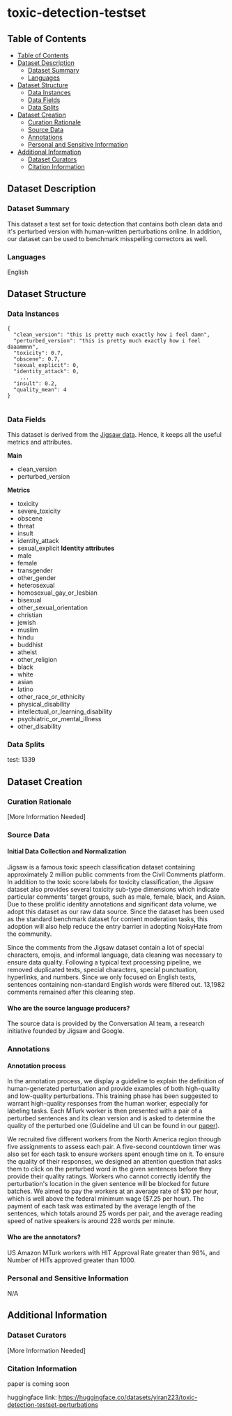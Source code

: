 # toxic-detection-testset

## Table of Contents
- [Table of Contents](#table-of-contents)
- [Dataset Description](#dataset-description)
  - [Dataset Summary](#dataset-summary)
  - [Languages](#languages)
- [Dataset Structure](#dataset-structure)
  - [Data Instances](#data-instances)
  - [Data Fields](#data-fields)
  - [Data Splits](#data-splits)
- [Dataset Creation](#dataset-creation)
  - [Curation Rationale](#curation-rationale)
  - [Source Data](#source-data)
  - [Annotations](#annotations)
  - [Personal and Sensitive Information](#personal-and-sensitive-information)
- [Additional Information](#additional-information)
  - [Dataset Curators](#dataset-curators)
  - [Citation Information](#citation-information)

## Dataset Description

### Dataset Summary

This dataset a test set for toxic detection that contains both clean data and it's perturbed version with human-written perturbations online. 
In addition, our dataset can be used to benchmark misspelling correctors as well.


### Languages

English

## Dataset Structure

### Data Instances
```
{
  "clean_version": "this is pretty much exactly how i feel damn",
  "perturbed_version": "this is pretty much exactly how i feel daaammnn",
  "toxicity": 0.7,
  "obscene": 0.7,
  "sexual_explicit": 0,
  "identity_attack": 0,
    ...
  "insult": 0.2,
  "quality_mean": 4
}
	
```

### Data Fields

This dataset is derived from the [Jigsaw data](https://www.kaggle.com/competitions/jigsaw-unintended-bias-in-toxicity-classification/data). Hence, it keeps all the useful metrics and attributes.

**Main**
* clean_version
* perturbed_version


**Metrics**
* toxicity
* severe_toxicity
* obscene
* threat
* insult
* identity_attack
* sexual_explicit
**Identity attributes**
* male
* female
* transgender
* other_gender
* heterosexual
* homosexual_gay_or_lesbian
* bisexual
* other_sexual_orientation
* christian
* jewish
* muslim
* hindu
* buddhist
* atheist
* other_religion
* black
* white
* asian
* latino
* other_race_or_ethnicity
* physical_disability
* intellectual_or_learning_disability
* psychiatric_or_mental_illness
* other_disability
### Data Splits

test: 1339
## Dataset Creation
### Curation Rationale
[More Information Needed]
### Source Data
#### Initial Data Collection and Normalization
Jigsaw is a famous toxic speech classification dataset containing approximately 2 million public comments from the Civil Comments platform. In addition to the toxic score labels for toxicity classification, the Jigsaw dataset also provides several toxicity sub-type dimensions which indicate particular comments' target groups, such as male, female, black, and Asian. Due to these prolific identity annotations and significant data volume, we adopt this dataset as our raw data source. Since the dataset has been used as the standard benchmark dataset for content moderation tasks, this adoption will also help reduce the entry barrier in adopting NoisyHate from the community.

Since the comments from the Jigsaw dataset contain a lot of special characters, emojis, and informal language, data cleaning was necessary to ensure data quality. Following a typical text processing pipeline, we removed duplicated texts, special characters, special punctuation, hyperlinks, and numbers. Since we only focused on English texts, sentences containing non-standard English words were filtered out. 13,1982 comments remained after this cleaning step.

#### Who are the source language producers?
The source data is provided by the Conversation AI team, a research initiative founded by Jigsaw and Google.
### Annotations
#### Annotation process
In the annotation process, we display a guideline to explain the definition of human-generated perturbation and provide examples of both high-quality and low-quality perturbations. This training phase has been suggested to warrant high-quality responses from the human worker, especially for labeling tasks. Each MTurk worker is then presented with a pair of a perturbed sentences and its clean version and is asked to determine the quality of the perturbed one (Guideline and UI can be found in our [paper](#citation-information)).


We recruited five different workers from the North America region through five assignments to assess each pair. A five-second countdown timer was also set for each task to ensure workers spent enough time on it. To ensure the quality of their responses, we designed an attention question that asks them to click on the perturbed word in the given sentences before they provide their quality ratings. Workers who cannot correctly identify the perturbation's location in the given sentence will be blocked for future batches. We aimed to pay the workers at an average rate of \$10 per hour, which is well above the federal minimum wage (\$7.25 per hour). The payment of each task was estimated by the average length of the sentences, which totals around 25 words per pair, and the average reading speed of native speakers is around 228 words per minute. 

#### Who are the annotators?
US Amazon MTurk workers with HIT Approval Rate greater than 98%, and Number of HITs approved greater than 1000.
### Personal and Sensitive Information
N/A
## Additional Information
### Dataset Curators
[More Information Needed]
### Citation Information
paper is coming soon

huggingface link: https://huggingface.co/datasets/yiran223/toxic-detection-testset-perturbations
